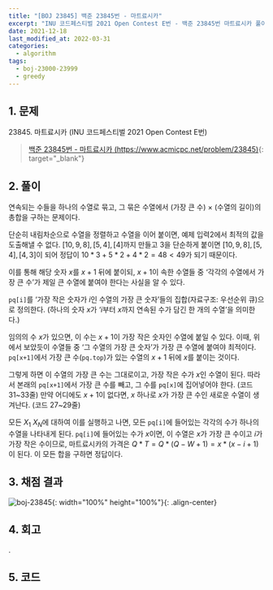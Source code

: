 ```yaml
---
title: "[BOJ 23845] 백준 23845번 - 마트료시카"
excerpt: "INU 코드페스티벌 2021 Open Contest E번 - 백준 23845번 마트료시카 풀이"
date: 2021-12-18
last_modified_at: 2022-03-31
categories:
  - algorithm
tags:
  - boj-23000-23999
  - greedy
---
```


## 1. 문제
$23845$. 마트료시카 (INU 코드페스티벌 2021 Open Contest E번)

> [백준 23845번 - 마트료시카 (https://www.acmicpc.net/problem/23845)](https://www.acmicpc.net/problem/23845){: target="_blank"}

## 2. 풀이

연속되는 수들을 하나의 수열로 묶고, 그 묶은 수열에서 (가장 큰 수) $\times$ (수열의 길이)의 총합을 구하는 문제이다. 

단순히 내림차순으로 수열을 정렬하고 수열을 이어 붙이면, 예제 입력2에서 최적의 값을 도출해낼 수 없다. $[10,9,8], [5,4], [4]$까지 만들고 $3$을 단순하게 붙이면 $[10,9,8], [5,4], [4,3]$이 되어 정답이 $10*3+5*2+4*2=48<49$가 되기 때문이다. 

이를 통해 해당 숫자 $x$를 $x+1$ 뒤에 붙이되, $x+1$이 속한 수열들 중 ‘각각의 수열에서 가장 큰 수’가 제일 큰 수열에 붙여야 한다는 사실을 알 수 있다.
 
`pq[i]`를 ‘가장 작은 숫자가 $i$인 수열의 가장 큰 숫자’들의 집합(자료구조: 우선순위 큐)으로 정의한다. (하나의 숫자 $x$가 ‘$i$부터 $x$까지 연속된 수가 담긴 한 개의 수열’을 의미한다.)

임의의 수 $x$가 있으면, 이 수는 $x+1$이 가장 작은 숫자인 수열에 붙일 수 있다. 이때, 위에서 보았듯이 수열들 중 ‘그 수열의 가장 큰 숫자’가 가장 큰 수열에 붙여야 최적이다. `pq[x+1]`에서 가장 큰 수(`pq.top`)가 있는 수열의 $x+1$ 뒤에 $x$를 붙이는 것이다. 

그렇게 하면 이 수열의 가장 큰 수는 그대로이고, 가장 작은 수가 $x$인 수열이 된다. 따라서 본래의 `pq[x+1]`에서 가장 큰 수를 빼고, 그 수를 `pq[x]`에 집어넣어야 한다. (코드 31~33줄) 만약 어디에도 $x+1$이 없다면, $x$ 하나로 $x$가 가장 큰 수인 새로운 수열이 생겨난다. (코드 27~29줄)

모든 $X_1~X_N$에 대하여 이를 실행하고 나면, 모든 `pq[i]`에 들어있는 각각의 수가 하나의 수열을 나타내게 된다. `pq[i]`에 들어있는 수가 $x$이면, 이 수열은 $x$가 가장 큰 수이고 $i$가 가장 작은 수이므로, 마트료시카의 가격은 $Q * T = Q * (Q - W + 1) = x * (x - i + 1)$ 이 된다. 이 모든 합을 구하면 정답이다.


## 3. 채점 결과

![boj-23845](https://user-images.githubusercontent.com/30232837/160958164-20e22b84-4614-46dd-974a-6466d19bff5d.png "boj-23845"){: width="100%" height="100%"}{: .align-center}

## 4. 회고

.

## 5. 코드

<script src="https://gist.github.com/BurningFalls/6016e18e209f7bafad30485e43a9f18a.js"></script>
